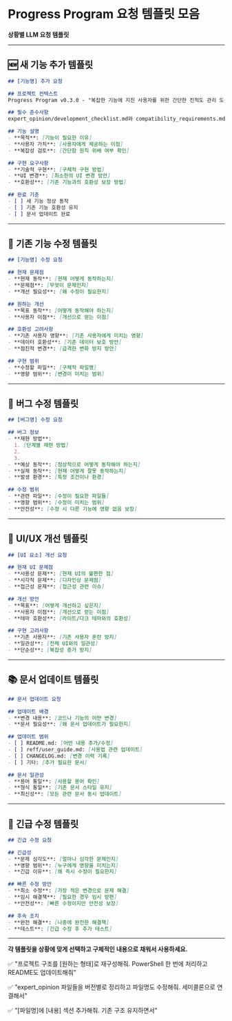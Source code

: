 # Progress Program 요청 템플릿 모음

**상황별 LLM 요청 템플릿**

---

## 🆕 **새 기능 추가 템플릿**

```markdown
## [기능명] 추가 요청

## 프로젝트 컨텍스트
Progress Program v0.3.0 - "복잡한 기능에 지친 사용자를 위한 간단한 진척도 관리 도구"

## 필수 준수사항
expert_opinion/development_checklist.md와 compatibility_requirements.md 모든 요구사항 준수

## 기능 설명
- **목적**: [기능이 필요한 이유]
- **사용자 가치**: [사용자에게 제공하는 이점]
- **복잡성 검토**: [간단함 원칙 위배 여부 확인]

## 구현 요구사항
- **기술적 구현**: [구체적 구현 방법]
- **UI 변경**: [최소한의 UI 변경 방안]
- **호환성**: [기존 기능과의 호환성 보장 방법]

## 완료 기준
- [ ] 새 기능 정상 동작
- [ ] 기존 기능 호환성 유지
- [ ] 문서 업데이트 완료
```

---

## 🔧 **기존 기능 수정 템플릿**

```markdown
## [기능명] 수정 요청

## 현재 문제점
- **현재 동작**: [현재 어떻게 동작하는지]
- **문제점**: [무엇이 문제인지]
- **개선 필요성**: [왜 수정이 필요한지]

## 원하는 개선
- **목표 동작**: [어떻게 동작해야 하는지]
- **사용자 이점**: [개선으로 얻는 이점]

## 호환성 고려사항
- **기존 사용자 영향**: [기존 사용자에게 미치는 영향]
- **데이터 호환성**: [기존 데이터 보호 방안]
- **점진적 변경**: [급격한 변화 방지 방안]

## 구현 범위
- **수정할 파일**: [구체적 파일명]
- **영향 범위**: [변경이 미치는 범위]
```

---

## 🐛 **버그 수정 템플릿**

```markdown
## [버그명] 수정 요청

## 버그 정보
- **재현 방법**: 
  1. [단계별 재현 방법]
  2. 
  3. 
- **예상 동작**: [정상적으로 어떻게 동작해야 하는지]
- **실제 동작**: [현재 어떻게 잘못 동작하는지]
- **발생 환경**: [특정 조건이나 환경]

## 수정 범위
- **관련 파일**: [수정이 필요한 파일들]
- **영향 범위**: [수정이 미치는 범위]
- **안전성**: [수정 시 다른 기능에 영향 없음 보장]
```

---

## 🎨 **UI/UX 개선 템플릿**

```markdown
## [UI 요소] 개선 요청

## 현재 UI 문제점
- **사용성 문제**: [현재 UI의 불편한 점]
- **시각적 문제**: [디자인상 문제점]
- **접근성 문제**: [접근성 관련 이슈]

## 개선 방안
- **목표**: [어떻게 개선하고 싶은지]
- **사용자 이점**: [개선으로 얻는 이점]
- **테마 호환성**: [라이트/다크 테마와의 호환성]

## 구현 고려사항
- **기존 사용자**: [기존 사용자 혼란 방지]
- **일관성**: [전체 UI와의 일관성]
- **단순성**: [복잡성 증가 방지]
```

---

## 📚 **문서 업데이트 템플릿**

```markdown
## 문서 업데이트 요청

## 업데이트 배경
- **변경 내용**: [코드나 기능의 어떤 변경]
- **문서 필요성**: [왜 문서 업데이트가 필요한지]

## 업데이트 범위
- [ ] README.md: [어떤 내용 추가/수정]
- [ ] reff/user_guide.md: [사용법 관련 업데이트]
- [ ] CHANGELOG.md: [변경 이력 기록]
- [ ] 기타: [추가 필요한 문서]

## 문서 일관성
- **용어 통일**: [사용할 용어 확인]
- **형식 통일**: [기존 문서 스타일 유지]
- **최신성**: [모든 관련 문서 동시 업데이트]
```

---

## 🔧 **긴급 수정 템플릿**

```markdown
## 긴급 수정 요청

## 긴급성
- **문제 심각도**: [얼마나 심각한 문제인지]
- **영향 범위**: [누구에게 영향을 미치는지]
- **긴급 이유**: [왜 즉시 수정이 필요한지]

## 빠른 수정 방안
- **최소 수정**: [가장 적은 변경으로 문제 해결]
- **임시 해결책**: [필요한 경우 임시 방편]
- **안전성**: [빠른 수정이지만 안전성 보장]

## 후속 조치
- **완전 해결**: [나중에 완전한 해결책]
- **테스트**: [긴급 수정 후 추가 테스트]
```

---

**각 템플릿을 상황에 맞게 선택하고 구체적인 내용으로 채워서 사용하세요.** 

✅ "프로젝트 구조를 [원하는 형태]로 재구성해줘. PowerShell 한 번에 처리하고 README도 업데이트해줘"

✅ "expert_opinion 파일들을 버전별로 정리하고 파일명도 수정해줘. 세미콜론으로 연결해서"

✅ "[파일명]에 [내용] 섹션 추가해줘. 기존 구조 유지하면서" 